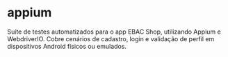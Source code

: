 # appium
Suíte de testes automatizados para o app EBAC Shop, utilizando Appium e WebdriverIO. Cobre cenários de cadastro, login e validação de perfil em dispositivos Android físicos ou emulados.

